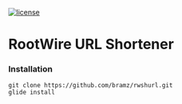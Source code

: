 [![license](http://img.shields.io/badge/license-MIT-red.svg?style=flat)](https://raw.githubusercontent.com/bramz/rwshurl/master/LICENSE)

# RootWire URL Shortener

### Installation
```
git clone https://github.com/bramz/rwshurl.git
glide install
```
